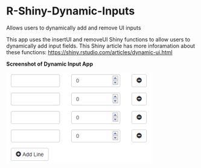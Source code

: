# R-Shiny-Dynamic-Inputs
Allows users to dynamically add and remove UI inputs

This app uses the insertUI and removeUI Shiny functions to allow users to dynamically add input fields.
This Shiny article has more inforamation about these functions: https://shiny.rstudio.com/articles/dynamic-ui.html

<strong>Screenshot of Dynamic Input App</strong>

![Screenshot](app_screenshot.PNG)
